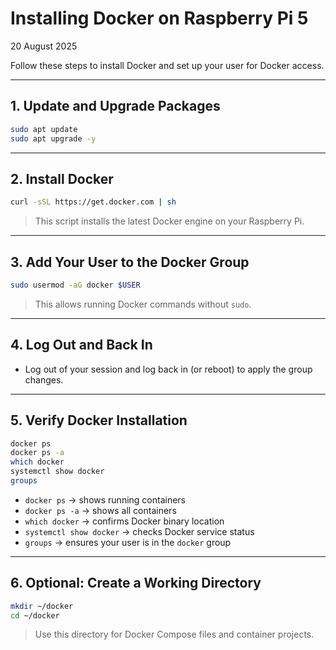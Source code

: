 # Installing Docker on Raspberry Pi 5
20 August 2025

Follow these steps to install Docker and set up your user for Docker access.

---

## 1. Update and Upgrade Packages

```bash
sudo apt update
sudo apt upgrade -y
```

---

## 2. Install Docker

```bash
curl -sSL https://get.docker.com | sh
```

> This script installs the latest Docker engine on your Raspberry Pi.

---

## 3. Add Your User to the Docker Group

```bash
sudo usermod -aG docker $USER
```

> This allows running Docker commands without `sudo`.

---

## 4. Log Out and Back In

- Log out of your session and log back in (or reboot) to apply the group changes.

---

## 5. Verify Docker Installation

```bash
docker ps
docker ps -a
which docker
systemctl show docker
groups
```

- `docker ps` → shows running containers  
- `docker ps -a` → shows all containers  
- `which docker` → confirms Docker binary location  
- `systemctl show docker` → checks Docker service status  
- `groups` → ensures your user is in the `docker` group

---

## 6. Optional: Create a Working Directory

```bash
mkdir ~/docker
cd ~/docker
```

> Use this directory for Docker Compose files and container projects.

